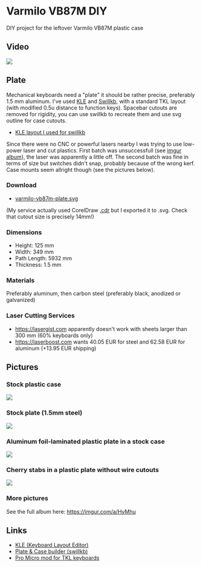 # Varmilo VB87M DIY

DIY project for the leftover Varmilo VB87M plastic case

## Video

[![](http://img.youtube.com/vi/AoeQSR-c1pQ/0.jpg)](https://www.youtube.com/watch?v=AoeQSR-c1pQ)

## Plate

Mechanical keyboards need a "plate" it should be rather precise, preferably 1.5 mm aluminum.
I've used [KLE][1] and [Swillkb][2], with a standard TKL layout (with modified 0.5u distance to function keys).
Spacebar cutouts are removed for rigidity, you can use swillkb to recreate them and use svg outline for case cutouts.

* [KLE layout I used for swillkb](http://www.keyboard-layout-editor.com/#/gists/100ba22bee4c95727a88b61818feb6be)

Since there were no CNC or powerful lasers nearby I was trying to use low-power laser and cut plastics.
First batch was unsuccessfull (see [imgur album](https://imgur.com/a/HyMhu)), the laser was apparently a little off.
The second batch was fine in terms of size but switches didn't snap, probably because of the wrong kerf.
Case mounts seem allright though (see the pictures below).

### Download

* [varmilo-vb87m-plate.svg](https://raw.githubusercontent.com/joric/varmilo/master/files/varmilo-vb87m-plate.svg)

(My service actually used CorelDraw [.cdr](https://raw.githubusercontent.com/joric/varmilo/master/files/varmilo-vb87m-plate.cdr)
but I exported it to .svg. Check that cutout size is precisely 14mm!)

### Dimensions

* Height: 125 mm
* Width: 349 mm
* Path Length: 5932 mm
* Thickness: 1.5 mm

### Materials

Preferably aluminum, then carbon steel (preferably black, anodized or galvanized)

### Laser Cutting Services

* https://lasergist.com apparently doesn't work with sheets larger than 300 mm (60% keyboards only)
* https://laserboost.com wants 40.05 EUR for steel and 62.58 EUR for aluminum (+13.95 EUR shipping)

## Pictures

### Stock plastic case

![](https://i.imgur.com/v0MGNCt.jpg)

### Stock plate (1.5mm steel)

![](https://i.imgur.com/PDPaO1y.jpg)

### Aluminum foil-laminated plastic plate in a stock case

![](https://i.imgur.com/M7HxcEP.jpg)

### Cherry stabs in a plastic plate without wire cutouts

![](https://i.imgur.com/dXO7tGp.jpg)

### More pictures

See the full album here: https://imgur.com/a/HyMhu

## Links

* [KLE (Keyboard Layout Editor)](http://www.keyboard-layout-editor.com)
* [Plate & Case builder (swillkb)](http://builder.swillkb.com)
* [Pro Micro mod for TKL keyboards](https://hackaday.io/project/8282-alpen-clack/log/27395-matrix)

[1]: http://www.keyboard-layout-editor.com
[2]: http://builder.swillkb.com
